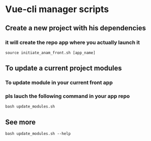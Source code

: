 # Vue-cli manager scripts
## Create a new project with his dependencies
### it will create the repo app where you actually launch it
	source initiate_anam_front.sh [app_name]

## To update a current project modules
### To update module in your current front app
### pls lauch the following command in your app repo
	bash update_modules.sh

## See more
	bash update_modules.sh --help
